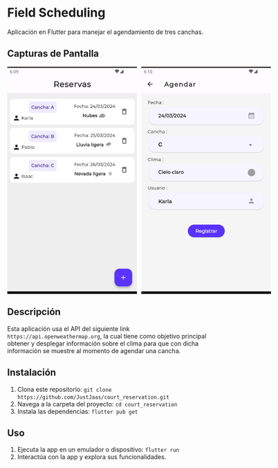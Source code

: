 # Field Scheduling

Aplicación en Flutter para manejar el agendamiento de tres canchas.

## Capturas de Pantalla

<div style="display: flex; flex-direction: row;">
  <img src="assets/imgs/screenshot_1.png" alt="Captura de pantalla 1" style="width: 300px; margin-right: 10px;">
  <img src="assets/imgs/screenshot_2.png" alt="Captura de pantalla 2" style="width: 300px;">
</div>

## Descripción

Esta aplicación usa el API del siguiente link `https://api.openweathermap.org`, la cual tiene como objetivo principal obtener y desplegar información sobre el clima para que con dicha información se muestre al momento de agendar una cancha.

## Instalación

1. Clona este repositorio: `git clone https://github.com/JustJaas/court_reservation.git`
2. Navega a la carpeta del proyecto: `cd court_reservation`
3. Instala las dependencias: `flutter pub get`

## Uso

1. Ejecuta la app en un emulador o dispositivo: `flutter run`
2. Interactúa con la app y explora sus funcionalidades.
